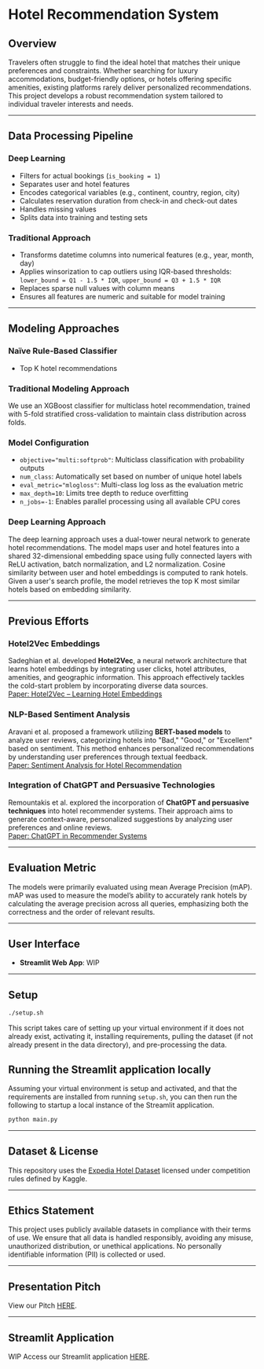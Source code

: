 # Hotel Recommendation System

## Overview

Travelers often struggle to find the ideal hotel that matches their unique preferences and constraints. Whether searching for luxury accommodations, budget-friendly options, or hotels offering specific amenities, existing platforms rarely deliver personalized recommendations. This project develops a robust recommendation system tailored to individual traveler interests and needs.

---
## Data Processing Pipeline

### Deep Learning
- Filters for actual bookings (`is_booking = 1`)
- Separates user and hotel features
- Encodes categorical variables (e.g., continent, country, region, city)
- Calculates reservation duration from check-in and check-out dates
- Handles missing values
- Splits data into training and testing sets

### Traditional Approach
- Transforms datetime columns into numerical features (e.g., year, month, day)
- Applies winsorization to cap outliers using IQR-based thresholds:  
  `lower_bound = Q1 - 1.5 * IQR`, `upper_bound = Q3 + 1.5 * IQR`
- Replaces sparse null values with column means
- Ensures all features are numeric and suitable for model training

---

## Modeling Approaches 

### Naïve Rule-Based Classifier
- Top K hotel recommendations 

### Traditional Modeling Approach

We use an XGBoost classifier for multiclass hotel recommendation, trained with 5-fold stratified cross-validation to maintain class distribution across folds.

### Model Configuration
- `objective="multi:softprob"`: Multiclass classification with probability outputs
- `num_class`: Automatically set based on number of unique hotel labels
- `eval_metric="mlogloss"`: Multi-class log loss as the evaluation metric
- `max_depth=10`: Limits tree depth to reduce overfitting
- `n_jobs=-1`: Enables parallel processing using all available CPU cores

### Deep Learning Approach


The deep learning approach uses a dual-tower neural network to generate hotel recommendations. The model maps user and hotel features into a shared 32-dimensional embedding space using fully connected layers with ReLU activation, batch normalization, and L2 normalization. Cosine similarity between user and hotel embeddings is computed to rank hotels. Given a user's search profile, the model retrieves the top K most similar hotels based on embedding similarity.


---

## Previous Efforts

### Hotel2Vec Embeddings  
Sadeghian et al. developed **Hotel2Vec**, a neural network architecture that learns hotel embeddings by integrating user clicks, hotel attributes, amenities, and geographic information. This approach effectively tackles the cold-start problem by incorporating diverse data sources.  
[Paper: Hotel2Vec – Learning Hotel Embeddings](https://arxiv.org/abs/1910.03943)

### NLP-Based Sentiment Analysis  
Aravani et al. proposed a framework utilizing **BERT-based models** to analyze user reviews, categorizing hotels into "Bad," "Good," or "Excellent" based on sentiment. This method enhances personalized recommendations by understanding user preferences through textual feedback.  
[Paper: Sentiment Analysis for Hotel Recommendation](https://arxiv.org/abs/2408.00716)

### Integration of ChatGPT and Persuasive Technologies  
Remountakis et al. explored the incorporation of **ChatGPT and persuasive techniques** into hotel recommender systems. Their approach aims to generate context-aware, personalized suggestions by analyzing user preferences and online reviews.  
[Paper: ChatGPT in Recommender Systems](https://arxiv.org/abs/2307.14298)

---

## Evaluation Metric

The models were primarily evaluated using mean Average Precision (mAP). mAP was used to measure the model’s ability to accurately rank hotels by calculating the average precision across all queries, emphasizing both the correctness and the order of relevant results.

---

## User Interface

- **Streamlit Web App**: 
WIP

---

## Setup

```bash
./setup.sh
```

This script takes care of setting up your virtual environment if it does not already exist, activating it, installing requirements, pulling the dataset (if not already present in the data directory), and pre-processing the data.

## Running the Streamlit application locally

Assuming your virtual environment is setup and activated, and that the requirements are installed from running `setup.sh`,
you can then run the following to startup a local instance of the Streamlit application.

```bash
python main.py
```

---

## Dataset & License
This repository uses the [Expedia Hotel Dataset](https://www.kaggle.com/c/expedia-hotel-recommendations) licensed under competition rules defined by Kaggle.

---

## **Ethics Statement**  

This project uses publicly available datasets in compliance with their terms of use. We ensure that all data is handled responsibly, avoiding any misuse, unauthorized distribution, or unethical applications. No personally identifiable information (PII) is collected or used. 

---

## Presentation Pitch

View our Pitch [HERE](https://docs.google.com/presentation/d/1f10f97H5Tj7s4oodW_kLxO4mKXoLSJzMlBV520TZrPM/edit?usp=sharing).

---

## Streamlit Application

WIP
Access our Streamlit application [HERE]().

